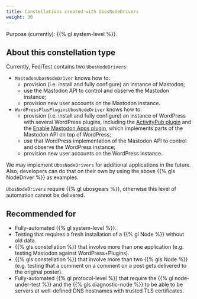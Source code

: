 ```yaml
---
title: Constellations created with UbosNodeDrivers
weight: 30
---
```


Purpose (currently): {{% gl system-level %}}.

## About this constellation type

Currently, FediTest contains two `UbosNodeDrivers`:

* `MastodonUbosNodeDriver` knows how to:
  * provision (i.e. install and fully configure) an instance of Mastodon;
  * use the Mastodon API to control and observe the Mastodon instance;
  * provision new user accounts on the Mastodon instance.
* `WordPressPlusPluginsUbosNodeDriver` knows how to:
  * provision (i.e. install and fully configure) an instance of WordPress with
    several WordPress plugins, including the
    [ActivityPub plugin](https://wordpress.org/plugins/activitypub/) and the
    [Enable Mastodon Apps plugin](https://wordpress.org/plugins/enable-mastodon-apps/),
    which implements parts of the Mastodon API on top of WordPress;
  * use that WordPress implementation of the Mastodon API to control and observe the
    WordPress instance;
  * provision new user accounts on the WordPress instance.

We may implement `UbosNodeDrivers` for additional applications in the future. Also,
developers can do that on their own by using the above {{% gls NodeDriver %}} as examples.

`UbosNodeDrivers` require {{% gl ubosgears %}}, otherwise this level of automation
cannot be delivered.

## Recommended for

* Fully-automated {{% gl system-level %}}.
* Testing that requires a fresh installation of a {{% gl Node %}} without old data.
* {{% gls constellation %}} that involve more than one application (e.g. testing Mastodon against
  WordPress+Plugins).
* {{% gls constellation %}} that involve more than two {{% gls Node %}} (e.g. testing that a comment
  on a comment on a post gets delivered to the original poster).
* Fully-automated {{% gl protocol-level %}} that require the {{% gl node-under-test %}}
  and the {{% gls diagnostic-node %}} to be able to be servers at well-defined
  DNS hostnames with trusted TLS certificates.

